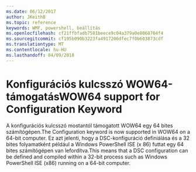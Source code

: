 ```yaml
---
ms.date: 06/12/2017
author: JKeithB
ms.topic: reference
keywords: WMF, powershell, beállítás
ms.openlocfilehash: cf21ffbfadb7581beece9c04a379a0e8068704f4
ms.sourcegitcommit: cf195b090b3223fa4917206dfec7f0b603873cdf
ms.translationtype: MT
ms.contentlocale: hu-HU
ms.lasthandoff: 04/09/2018
---
```

# <a name="wow64-support-for-configuration-keyword"></a><span data-ttu-id="d9b14-102">Konfigurációs kulcsszó WOW64-támogatás</span><span class="sxs-lookup"><span data-stu-id="d9b14-102">WOW64 support for Configuration Keyword</span></span>

<span data-ttu-id="d9b14-103">A konfigurációs kulcsszó mostantól támogatott WOW64 egy 64 bites számítógépen.</span><span class="sxs-lookup"><span data-stu-id="d9b14-103">The Configuration keyword is now supported in WOW64 on a 64-bit computer.</span></span> <span data-ttu-id="d9b14-104">Ez azt jelenti, hogy a DSC-konfiguráció definiálása és a 32 bites folyamatként például a Windows PowerShell ISE (x 86) futtat egy 64 bites számítógépen van lefordítva.</span><span class="sxs-lookup"><span data-stu-id="d9b14-104">This means that a DSC configuration can be defined and compiled within a 32-bit process such as Windows PowerShell ISE (x86) running on a 64-bit computer.</span></span>
